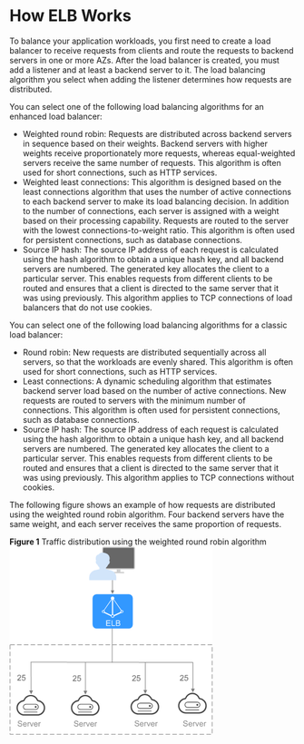 # How ELB Works<a name="EN-US_TOPIC_0093253454"></a>

To balance your application workloads, you first need to create a load balancer to receive requests from clients and route the requests to backend servers in one or more AZs. After the load balancer is created, you must add a listener and at least a backend server to it. The load balancing algorithm you select when adding the listener determines how requests are distributed.

You can select one of the following load balancing algorithms for an enhanced load balancer:

-   Weighted round robin: Requests are distributed across backend servers in sequence based on their weights. Backend servers with higher weights receive proportionately more requests, whereas equal-weighted servers receive the same number of requests. This algorithm is often used for short connections, such as HTTP services.
-   Weighted least connections: This algorithm is designed based on the least connections algorithm that uses the number of active connections to each backend server to make its load balancing decision. In addition to the number of connections, each server is assigned with a weight based on their processing capability. Requests are routed to the server with the lowest connections-to-weight ratio. This algorithm is often used for persistent connections, such as database connections.
-   Source IP hash: The source IP address of each request is calculated using the hash algorithm to obtain a unique hash key, and all backend servers are numbered. The generated key allocates the client to a particular server. This enables requests from different clients to be routed and ensures that a client is directed to the same server that it was using previously. This algorithm applies to TCP connections of load balancers that do not use cookies.

You can select one of the following load balancing algorithms for a classic load balancer:

-   Round robin: New requests are distributed sequentially across all servers, so that the workloads are evenly shared. This algorithm is often used for short connections, such as HTTP services.
-   Least connections: A dynamic scheduling algorithm that estimates backend server load based on the number of active connections. New requests are routed to servers with the minimum number of connections. This algorithm is often used for persistent connections, such as database connections.
-   Source IP hash: The source IP address of each request is calculated using the hash algorithm to obtain a unique hash key, and all backend servers are numbered. The generated key allocates the client to a particular server. This enables requests from different clients to be routed and ensures that a client is directed to the same server that it was using previously. This algorithm applies to TCP connections without cookies.

The following figure shows an example of how requests are distributed using the weighted round robin algorithm. Four backend servers have the same weight, and each server receives the same proportion of requests.

**Figure  1**  Traffic distribution using the weighted round robin algorithm<a name="fig7538148162412"></a>  
![](figures/traffic-distribution-using-the-weighted-round-robin-algorithm.png "traffic-distribution-using-the-weighted-round-robin-algorithm")

